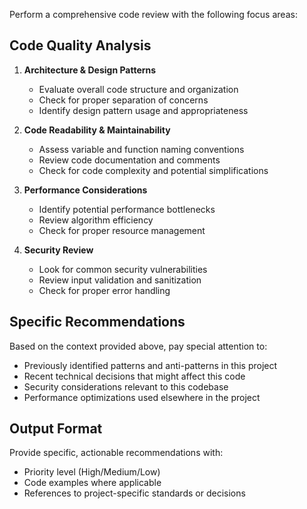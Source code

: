 
Perform a comprehensive code review with the following focus areas:

## Code Quality Analysis
1. **Architecture & Design Patterns**
   - Evaluate overall code structure and organization
   - Check for proper separation of concerns
   - Identify design pattern usage and appropriateness

2. **Code Readability & Maintainability**
   - Assess variable and function naming conventions
   - Review code documentation and comments
   - Check for code complexity and potential simplifications

3. **Performance Considerations**
   - Identify potential performance bottlenecks
   - Review algorithm efficiency
   - Check for proper resource management

4. **Security Review**
   - Look for common security vulnerabilities
   - Review input validation and sanitization
   - Check for proper error handling

## Specific Recommendations
Based on the context provided above, pay special attention to:
- Previously identified patterns and anti-patterns in this project
- Recent technical decisions that might affect this code
- Security considerations relevant to this codebase
- Performance optimizations used elsewhere in the project

## Output Format
Provide specific, actionable recommendations with:
- Priority level (High/Medium/Low)
- Code examples where applicable
- References to project-specific standards or decisions
